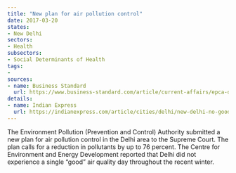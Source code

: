 ```yaml
---
title: "New plan for air pollution control"
date: 2017-03-20
states:
- New Delhi
sectors:
- Health
subsectors:
- Social Determinants of Health
tags:
- 
sources:
- name: Business Standard
  url: https://www.business-standard.com/article/current-affairs/epca-drafts-mega-plan-to-fight-delhi-s-air-pollution-117031900318_1.html
details:
- name: Indian Express
  url: https://indianexpress.com/article/cities/delhi/new-delhi-no-good-air-quality-day-throughout-winter-says-report-4575474/
---
```


The Environment Pollution (Prevention and Control) Authority submitted a new plan for air pollution control in the Delhi area to the Supreme Court. The plan calls for a reduction in pollutants by up to 76 percent. The Centre for Environment and Energy Development reported that Delhi did not experience a single “good” air quality day throughout the recent winter.

